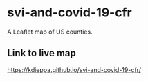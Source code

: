 # svi-and-covid-19-cfr
A Leaflet map of US counties.

## Link to live map
https://kdieppa.github.io/svi-and-covid-19-cfr/
